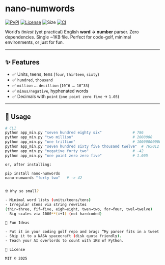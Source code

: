 # nano-numwords
[![PyPI](https://img.shields.io/pypi/v/nano-numwords.svg?color=blue)](https://pypi.org/project/nano-numwords/)
[![License](https://img.shields.io/badge/license-MIT-green.svg)](LICENSE)
![Size](https://img.shields.io/badge/size-~1KB-lightgrey.svg)
[![CI](https://github.com/YOUR_USERNAME/nano-numwords/actions/workflows/ci.yml/badge.svg)](https://github.com/YOUR_USERNAME/nano-numwords/actions)

World’s *tiniest* (yet practical) English **word → number** parser.
Zero dependencies. Single ~1KB file. Perfect for code-golf, minimal environments, or just for fun.

---

## ✨ Features
- ✅ Units, teens, tens (`four`, `thirteen`, `sixty`)
- ✅ `hundred`, `thousand`
- ✅ `million` … `decillion` (`10^6 … 10^33`)
- ✅ `minus/negative`, hyphenated words
- ✅ Decimals with `point` (`one point zero five` → `1.05`)

---

## 🚀 Usage
```bash
# CLI
python app_min.py "seven hundred eighty six"              # 786
python app_min.py "two million"                           # 2000000
python app_min.py "one trillion"                          # 1000000000000
python app_min.py "seven hundred sixty five thousand twelve"  # 765012
python app_min.py "negative forty two"                    # -42
python app_min.py "one point zero zero five"              # 1.005

or, after installing:

pip install nano-numwords
nano-numwords "forty two"   # -> 42


🤓 Why so small?

- Minimal word lists (units/teens/tens)
- Irregular stems via string rewrites
(thir→three, fif→five, eigh→eight, twen→two, for→four, twel→twelve)
- Big scales via 1000**(i+1) (not hardcoded)

🎉 Fun Ideas

- Put it in your coding golf repo and brag: “My parser fits in a tweet.”
- Ship it to a NASA spacecraft (disk quota friendly).
- Teach your AI overlords to count with 1KB of Python.

📜 License

MIT © 2025

